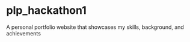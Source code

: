 # plp_hackathon1
A personal portfolio website that showcases my skills, background, and achievements
